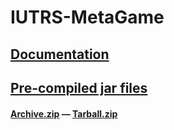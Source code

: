 # IUTRS-MetaGame

## [Documentation](https://nyankiyoshi.github.io/IUTRS-MetaGame/)

## [Pre-compiled jar files](https://github.com/NyanKiyoshi/IUTRS-MetaGame/releases)

#### [Archive.zip](https://github.com/NyanKiyoshi/IUTRS-MetaGame/archive/master.zip) — [Tarball.zip](https://github.com/NyanKiyoshi/IUTRS-MetaGame/tarball/master.tar.gz)
